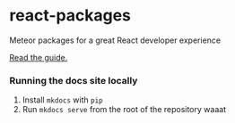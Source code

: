 # react-packages

Meteor packages for a great React developer experience

[Read the guide.](http://react-in-meteor.readthedocs.org/en/latest/)

### Running the docs site locally

1. Install `mkdocs` with `pip`
2. Run `mkdocs serve` from the root of the repository
waaat
